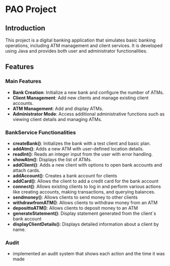 # PAO Project

## Introduction
This project is a digital banking application that simulates basic banking operations, including ATM management and client services. It is developed using Java and provides both user and administrator functionalities.

## Features
### Main Features
- **Bank Creation**: Initialize a new bank and configure the number of ATMs.
- **Client Management**: Add new clients and manage existing client accounts.
- **ATM Management**: Add and display ATMs.
- **Administrator Mode**: Access additional administrative functions such as viewing client details and managing ATMs.

### BankService Functionalities
- **createBank()**: Initializes the bank with a test client and basic plan.
- **addAtm()**: Adds a new ATM with user-defined location details.
- **readInt()**: Reads an integer input from the user with error handling.
- **showAtm()**: Displays the list of ATMs.
- **addClient()**: Adds a new client with options to open bank accounts and attach cards.
- **addAccount()**: Creates a bank account for clients
- **addCard()**: Allows the client to add a credit card for the bank account
- **connect()**: Allows existing clients to log in and perform various actions like creating accounts, making transactions, and querying balances.
- **sendmoney()**: Allows clients to send money to other clients
- **withdrawfromATM()**: Allows clients to withdraw money from an ATM
- **deposittoATM()**: Allows clients to deposit money to an ATM
- **generateStatement()**: Display statement generated from the client`s bank account 
- **displayClientDetails()**: Displays detailed information about a client by name.

### Audit 
- implemented an audit system that shows each action and the time it was made

